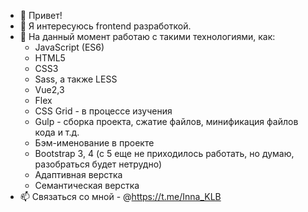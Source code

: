 - 👋 Привет!
- 👀 Я интересуюсь frontend разработкой. 
- 🌱 На данный момент работаю с такими технологиями, как:
  - JavaScript (ES6)
  - HTML5
  - CSS3
  - Sass, а также LESS
  - Vue2,3
  - Flex
  - CSS Grid - в процессе изучения
  - Gulp - сборка проекта, сжатие файлов, минификация файлов кода и т.д.
  - Бэм-именование в проекте
  - Bootstrap 3, 4 (с 5 еще не приходилось работать, но думаю, разобраться будет нетрудно)
  - Адаптивная верстка
  - Семантическая верстка
- 📫 Связаться со мной - @https://t.me/Inna_KLB

<!---
Inna-KLB/Inna-KLB is a ✨ special ✨ repository because its `README.md` (this file) appears on your GitHub profile.
You can click the Preview link to take a look at your changes.
--->
